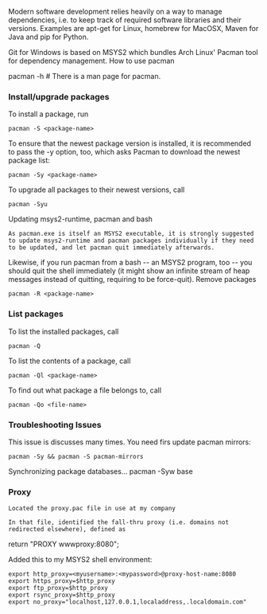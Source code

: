 Modern software development relies heavily on a way to manage dependencies, i.e. to keep track of required software libraries and their versions. Examples are apt-get for Linux, homebrew for MacOSX, Maven for Java and pip for Python.

Git for Windows is based on MSYS2 which bundles Arch Linux' Pacman tool for dependency management.
How to use pacman

   pacman -h  # There is a man page for pacman. 

### Install/upgrade packages

To install a package, run

    pacman -S <package-name>

To ensure that the newest package version is installed, it is recommended to pass the -y option, too, which asks Pacman to download the newest package list:

    pacman -Sy <package-name>

To upgrade all packages to their newest versions, call

    pacman -Syu

Updating msys2-runtime, pacman and bash

    As pacman.exe is itself an MSYS2 executable, it is strongly suggested to update msys2-runtime and pacman packages individually if they need to be updated, and let pacman quit immediately afterwards.

Likewise, if you run pacman from a bash -- an MSYS2 program, too -- you should quit the shell immediately (it might show an infinite stream of heap messages instead of quitting, requiring to be force-quit).
Remove packages

    pacman -R <package-name>

### List packages

To list the installed packages, call

    pacman -Q

To list the contents of a package, call

    pacman -Ql <package-name>

To find out what package a file belongs to, call

    pacman -Qo <file-name>

### Troubleshooting Issues
This issue is discusses many times. You need firs update pacman mirrors:

    pacman -Sy && pacman -S pacman-mirrors

Synchronizing package databases...
    pacman -Syw base

### Proxy 

    Located the proxy.pac file in use at my company

    In that file, identified the fall-thru proxy (i.e. domains not redirected elsewhere), defined as

return "PROXY wwwproxy:8080";

Added this to my MSYS2 shell environment:

```
export http_proxy=<myusername>:<mypassword>@proxy-host-name:8080
export https_proxy=$http_proxy
export ftp_proxy=$http_proxy
export rsync_proxy=$http_proxy
export no_proxy="localhost,127.0.0.1,localaddress,.localdomain.com"
```

